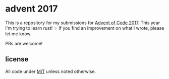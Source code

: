 # advent 2017

This is a repository for my submissions for [Advent of Code 2017](https://adventofcode). This year I'm trying to learn rust! ✨ If you find an improvement on what I wrote, please let me know.

PRs are welcome!

## license
All code under [MIT](LICENSE.md) unless noted otherwise.